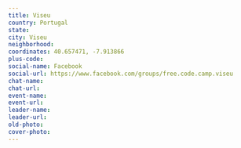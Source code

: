```yaml
---
title: Viseu
country: Portugal
state: 
city: Viseu
neighborhood: 
coordinates: 40.657471, -7.913866
plus-code:
social-name: Facebook
social-url: https://www.facebook.com/groups/free.code.camp.viseu
chat-name:
chat-url:
event-name:
event-url:
leader-name:
leader-url:
old-photo: 
cover-photo:
---
```


